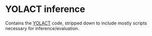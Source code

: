 # YOLACT inference
Contains the [YOLACT](https://github.com/dbolya/yolact) code, stripped down to include mostly scripts necessary for inference/evaluation.
